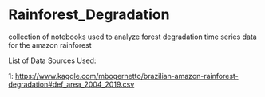 # Rainforest_Degradation
collection of notebooks used to analyze forest degradation time series data for the amazon rainforest

List of Data Sources Used:


1: https://www.kaggle.com/mbogernetto/brazilian-amazon-rainforest-degradation#def_area_2004_2019.csv
